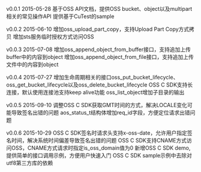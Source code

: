 v0.0.1
2015-05-28
    基于OSS API文档，提供OSS bucket、object以及multipart相关的常见操作API
    提供基于CuTest的sample

v0.0.2
2015-06-10
    增加oss_upload_part_copy，支持Upload Part Copy方式拷贝
    增加sts服务临时授权方式访问OSS

v0.0.3
2015-07-08
    增加oss_append_object_from_buffer接口，支持追加上传buffer中的内容到object
    增加oss_append_object_from_file接口，支持追加上传文件中的内容到object

v0.0.4
2015-07-27
    增加生命周期相关的接口oss_put_bucket_lifecycle、oss_get_bucket_lifecycle以及oss_delete_bucket_lifecycle
    OSS C SDK支持长连接，默认使用连接池支持keep alive功能
    oss_list_object增加子目录的输出

v0.0.5
2015-09-10
    调整OSS C SDK获取GMT时间的方式，解决LOCALE变化可能导致签名出错的问题
    aos_status_t结构体增加req_id字段，方便定位请求出错问题

v0.0.6
2015-10-29
    OSS C SDK签名时请求头支持x-oss-date，允许用户指定签名时间，解决系统时间偏差导致签名出错的问题
    OSS C SDK支持CNAME方式访问OSS，CNAME方式请求时指定is_oss_domain值为0
    新增OSS C SDK demo,提供简单的接口调用示例，方便用户快速入门
    OSS C SDK sample示例中去除对utf8第三方库的依赖
